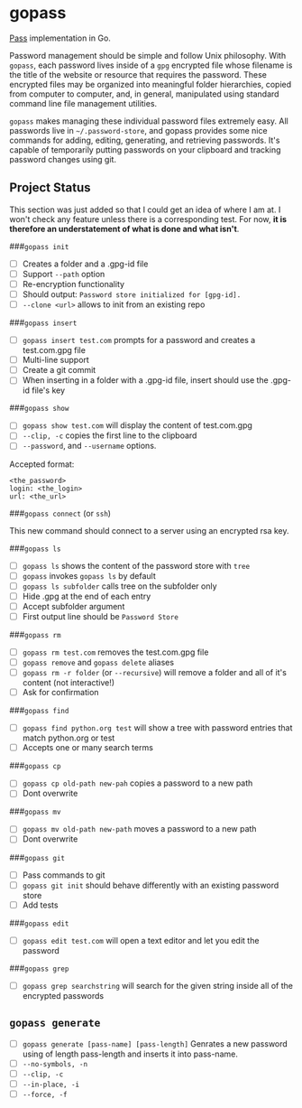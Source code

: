 # gopass
[Pass](http://www.passwordstore.org/) implementation in Go.

Password management should be simple and follow Unix philosophy. With ``gopass``, each password lives inside of a ``gpg`` encrypted file whose filename is the title of the website or resource that requires the password. These encrypted files may be organized into meaningful folder hierarchies, copied from computer to computer, and, in general, manipulated using standard command line file management utilities.

``gopass`` makes managing these individual password files extremely easy. All passwords live in ``~/.password-store``, and gopass provides some nice commands for adding, editing, generating, and retrieving passwords. It's capable of temporarily putting passwords on your clipboard and tracking password changes using git.

## Project Status

This section was just added so that I could get an idea of where I am at. I won't check any feature unless there is a corresponding test. For now, **it is therefore an understatement of what is done and what isn't**.

###``gopass init``

- [ ] Creates a folder and a .gpg-id file
- [ ] Support ``--path`` option
- [ ] Re-encryption functionality
- [ ] Should output: ``Password store initialized for [gpg-id].``
- [ ] ``--clone <url>`` allows to init from an existing repo

###``gopass insert``

- [ ] ``gopass insert test.com`` prompts for a password and creates a test.com.gpg file
- [ ] Multi-line support
- [ ] Create a git commit
- [ ] When inserting in a folder with a .gpg-id file, insert should use the .gpg-id file's key

###``gopass show``

- [ ] ``gopass show test.com`` will display the content of test.com.gpg
- [ ] ``--clip, -c`` copies the first line to the clipboard
- [ ] ``--password``, and ``--username`` options.

Accepted format:
```
<the_password>
login: <the_login>
url: <the_url> 
```

###``gopass connect`` (or ``ssh``)

This new command should connect to a server using an encrypted rsa key. 

###``gopass ls``

- [ ] ``gopass ls`` shows the content of the password store with ``tree``
- [ ] ``gopass`` invokes ``gopass ls`` by default
- [ ] ``gopass ls subfolder`` calls tree on the subfolder only
- [ ] Hide .gpg at the end of each entry
- [ ] Accept subfolder argument
- [ ] First output line should be ``Password Store``

###``gopass rm``

- [ ] ``gopass rm test.com`` removes the test.com.gpg file
- [ ] ``gopass remove`` and ``gopass delete`` aliases
- [ ] ``gopass rm -r folder`` (or ``--recursive``)  will remove a folder and all of it's content (not interactive!)
- [ ] Ask for confirmation

###``gopass find``

- [ ] ``gopass find python.org test`` will show a tree with password entries that match python.org or test
- [ ] Accepts one or many search terms

###``gopass cp``

- [ ] ``gopass cp old-path new-pah`` copies a password to a new path
- [ ] Dont overwrite

###``gopass mv``

- [ ] ``gopass mv old-path new-path`` moves a password to a new path
- [ ] Dont overwrite

###``gopass git``

- [ ] Pass commands to git
- [ ] ``gopass git init`` should behave differently with an existing password store
- [ ] Add tests

###``gopass edit``

- [ ] ``gopass edit test.com`` will open a text editor and let you edit the password

###``gopass grep``

- [ ] ``gopass grep searchstring`` will search for the given string inside all of the encrypted passwords


``gopass generate``
-------------------
- [ ] ``gopass generate [pass-name] [pass-length]`` Genrates a new password using of length pass-length and inserts it into pass-name.
- [ ] ``--no-symbols, -n``
- [ ] ``--clip, -c``
- [ ] ``--in-place, -i``
- [ ] ``--force, -f``
